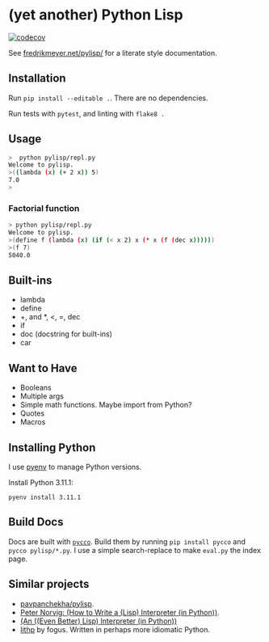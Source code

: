 # (yet another) Python Lisp

[![codecov](https://codecov.io/gh/FredrikMeyer/pylisp/branch/main/graph/badge.svg?token=PA2OOMZJ80)](https://codecov.io/gh/FredrikMeyer/pylisp)

See [fredrikmeyer.net/pylisp/](https://fredrikmeyer.net/pylisp/) for a literate style documentation.

## Installation

Run `pip install --editable .`. There are no dependencies.

Run tests with `pytest`, and linting with `flake8 .`

## Usage

```bash
>  python pylisp/repl.py
Welcome to pylisp.
>((lambda (x) (+ 2 x)) 5)
7.0
>
```

### Factorial function

```bash
> python pylisp/repl.py
Welcome to pylisp.
>(define f (lambda (x) (if (< x 2) x (* x (f (dec x))))))
>(f 7)
5040.0
```

## Built-ins

 - lambda
 - define
 - +, and *, <, =, dec
 - if
 - doc (docstring for built-ins)
 - car
 
## Want to Have

 - Booleans
 - Multiple args
 - Simple math functions. Maybe import from Python?
 - Quotes
 - Macros

## Installing Python

I use [pyenv](https://github.com/pyenv/pyenv#upgrading-with-homebrew) to manage Python versions.

Install Python 3.11.1:

```
pyenv install 3.11.1
```

## Build Docs

Docs are built with [`pycco`](https://github.com/pycco-docs/pycco). Build them by running `pip install pycco` and `pycco pylisp/*.py`. I use a simple search-replace to make `eval.py` the index page.


## Similar projects 

 - [pavpanchekha/pylisp](https://github.com/pavpanchekha/pylisp).
 - [Peter Norvig: (How to Write a (Lisp) Interpreter (in Python))](https://norvig.com/lispy.html).
 - [(An ((Even Better) Lisp) Interpreter (in Python))](https://norvig.com/lispy2.html)
 - [lithp](https://github.com/fogus/lithp) by fogus. Written in perhaps more idiomatic Python.
